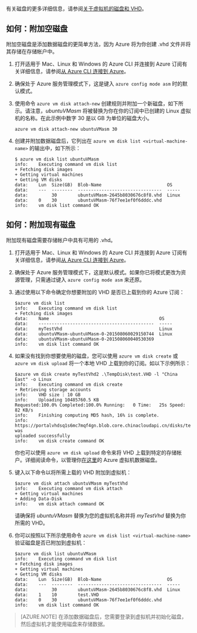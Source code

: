 
有关磁盘的更多详细信息，请参阅[关于虚拟机的磁盘和 VHD](/documentation/articles/virtual-machines-linux-about-disks-vhds)。

<a id="attachempty"></a>
## 如何：附加空磁盘
附加空磁盘是添加数据磁盘的更简单方法，因为 Azure 将为你创建 .vhd 文件并将其存储在存储帐户中。

1.  打开适用于 Mac、Linux 和 Windows 的 Azure CLI 并连接到 Azure 订阅有关详细信息，请参阅[从 Azure CLI 连接到 Azure](/documentation/articles/xplat-cli-connect)。

2.  确保处于 Azure 服务管理模式下，这是键入 `azure config mode asm` 时的默认模式。

3.  使用命令 `azure vm disk attach-new` 创建规则并附加一个新磁盘，如下所示。请注意，_ubuntuVMasm_ 将被替换为你在你的订阅中已创建的 Linux 虚拟机的名称。在此示例中数字 30 是以 GB 为单位的磁盘大小。

        azure vm disk attach-new ubuntuVMasm 30

4.	创建并附加数据磁盘后，它列出在 `azure vm disk list
    <virtual-machine-name>` 的输出中，如下所示：

        $ azure vm disk list ubuntuVMasm
        info:    Executing command vm disk list
        + Fetching disk images
        + Getting virtual machines
        + Getting VM disks
        data:    Lun  Size(GB)  Blob-Name                         OS
        data:    ---  --------  --------------------------------  -----
        data:         30        ubuntuVMasm-2645b8030676c8f8.vhd  Linux
        data:    0    30        ubuntuVMasm-76f7ee1ef0f6dddc.vhd
        info:    vm disk list command OK

<a id="attachexisting"></a>
## 如何：附加现有磁盘

附加现有磁盘需要存储帐户中具有可用的 .vhd。

1. 	打开适用于 Mac、Linux 和 Windows 的 Azure CLI 并连接到 Azure 订阅有关详细信息，请参阅[从 Azure CLI 连接到 Azure](/documentation/articles/xplat-cli-connect)。

2.  确保处于 Azure 服务管理模式下，这是默认模式。如果你已将模式更改为资源管理，只需通过键入 `azure config mode asm` 来还原。

3.	通过使用以下命令确定你想要附加的 VHD 是否已上载到你的 Azure 订阅：

        $azure vm disk list
    	info:    Executing command vm disk list
    	+ Fetching disk images
    	data:    Name                                          OS
    	data:    --------------------------------------------  -----
    	data:    myTestVhd                                     Linux
    	data:    ubuntuVMasm-ubuntuVMasm-0-201508060029150744  Linux
    	data:    ubuntuVMasm-ubuntuVMasm-0-201508060040530369
    	info:    vm disk list command OK

4.  如果没有找到你想要使用的磁盘，您可以使用 `azure vm disk create` 或 `azure vm disk upload` 将一个本地 VHD 上载到你的订阅。如以下示例所示：

        $azure vm disk create myTestVhd2 .\TempDisk\test.VHD -l "China East" -o Linux
		info:    Executing command vm disk create
		+ Retrieving storage accounts
		info:    VHD size : 10 GB
		info:    Uploading 10485760.5 KB
		Requested:100.0% Completed:100.0% Running:   0 Time:   25s Speed:    82 KB/s
		info:    Finishing computing MD5 hash, 16% is complete.
		info:    https://portalvhdsq1s6mc7mqf4gn.blob.core.chinacloudapi.cn/disks/test.VHD was
		uploaded successfully
		info:    vm disk create command OK

	你也可以使用 `azure vm disk upload` 命令来将 VHD 上载到特定的存储帐户。详细阅读命令，以管理你[在这里](/documentation/articles/virtual-machines-command-line-tools#commands-to-manage-your-azure-virtual-machine-data-disks)的 Azure 虚拟机数据磁盘。

5.  键入以下命令以将所需上载的 VHD 附加到虚拟机：

		$azure vm disk attach ubuntuVMasm myTestVhd
		info:    Executing command vm disk attach
		+ Getting virtual machines
		+ Adding Data-Disk
		info:    vm disk attach command OK

	请确保将 _ubuntuVMasm_ 替换为您的虚拟机名称并将 _myTestVhd_ 替换为你所需的 VHD。

6.	你可以按照以下所示使用命令 `azure vm disk list <virtual-machine-name>` 验证磁盘是否已附加到虚拟机：

		$azure vm disk list ubuntuVMasm
		info:    Executing command vm disk list
		+ Fetching disk images
		+ Getting virtual machines
		+ Getting VM disks
		data:    Lun  Size(GB)  Blob-Name                         OS
		data:    ---  --------  --------------------------------  -----
		data:         30        ubuntuVMasm-2645b8030676c8f8.vhd  Linux
		data:    1    10        test.VHD
		data:    0    30        ubuntuVMasm-76f7ee1ef0f6dddc.vhd
		info:    vm disk list command OK


> [AZURE.NOTE]
在添加数据磁盘后，您需要登录到虚拟机并初始化磁盘，然后虚拟机才能使用磁盘来存储数据。

<!---HONumber=79-->
